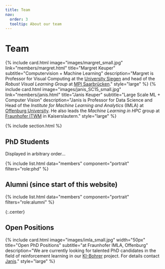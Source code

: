 ```yaml
---
title: Team
nav:
  order: 3
  tooltip: About our team
---
```


# <i class="fas fa-users"></i>Team

{%
  include card.html
  image="images/margret_small.jpg"
  link="members/margret.html"
  title="Margret Keuper"
  subtitle="Computervision + Machine Learning"
  description="Margret is Professor for Visual Computing at the [University Siegen](https://www.vc.informatik.uni-siegen.de/en/keuper-margret) and head of the *Robust Visual Learning Group* at [MPI Saarbrücken](https://www.mpi-inf.mpg.de/de/departments/computer-vision-and-machine-learning/people/margret-keuper)."
  style="large"
%}
{%
  include card.html
  image="images/janis_SC15_small.jpg"
  link="members/janis.html"
  title="Janis Keuper"
  subtitle="Large Scale ML + Computer Vision"
  description="Janis is Professor for Data Science and Head of the *Institute for Machine Learning and Analytics* (IMLA) at [Offenburg University](https://imla.hs-offenburg.de/). He also leads the *Machine Learning in HPC* group at [Fraunhofer ITWM](https://www.itwm.fraunhofer.de/en/departments/hpc/data-analysis-and-machine-learning.html) in Kaiserslautern."
  style="large"
%}


{% include section.html %}

## PhD Students 
Displayed in arbitrary order... 

{%
  include list.html
  data="members"
  component="portrait"
  filters="role:phd"
%}

## Alumni (since start of this website)

{%
  include list.html
  data="members"
  component="portrait"
  filters="role:alumni"
%}

{:.center}


## Open Positions



{%
  include card.html
  image="images/imla_small.jpg"
  width="50px"
  title="Open PhD Positions"
  subtitle="at Fraunhofer IMLA, Offenburg"
  description="We are currently looking for talented PhD candidates in the field of reinforcement learning in our [KI-Bohrer](http://www.ki-bohrer.de/) project. For details contact [Janis](../members/janis.html)."
  style="large"
%}


